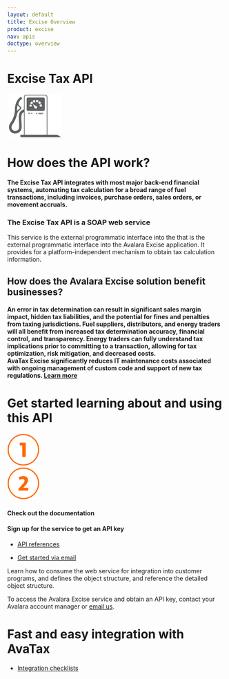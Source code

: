 ```yaml
---
layout: default
title: Excise Overview
product: excise
nav: apis
doctype: overview
---
```

<div class="row bg-map padding-bottom">
  <div class="col-md-8 col-md-offset-2 text-center ">
    <h1 class="h1p">Excise Tax API</h1>
    <img src="/images/devdot/DevDot_FuelGrey.svg" height="100" />
  </div>
</div>
<div class="row border-top padding-top padding-bottom">
  <div class="col-md-8 col-md-offset-2 text-center">
    <h1 class="h1p">How does the API work?</h1>
    <h4 class="text-left">The Excise Tax API integrates with most major back-end financial systems, automating
        tax calculation for a broad range of fuel transactions, including invoices, purchase
        orders, sales orders, or movement accruals.
    </h4>
    <h3>The Excise Tax API is a SOAP web service</h3>
    <p class="text-left">This service is the external programmatic interface into the that is the external programmatic interface into the Avalara Excise application. It provides for a platform-independent mechanism to obtain tax calculation information. </p>
     <h2>How does the Avalara Excise solution benefit businesses?</h2>
     <h4 class="text-left">An error in tax determination can result in significant sales margin impact, hidden tax
        liabilities, and the potential for fines and penalties from taxing jurisdictions. Fuel
        suppliers, distributors, and energy traders will all benefit from increased tax
        determination accuracy, financial control, and transparency. Energy traders can fully
        understand tax implications prior to committing to a transaction, allowing for tax
        optimization, risk mitigation, and decreased costs.<br />
        AvaTax Excise significantly reduces IT maintenance costs associated with ongoing
        management of custom code and support of new tax regulations. <a href="https://www.avalara.com/products/avatax-excise">Learn more</a>
     </h4>
  </div>
</div>
<div class="row border-top padding-top padding-bottom">
  <div class="col-md-8 col-md-offset-2 text-center">
    <h1 class="h1p">Get started learning about and using this API</h1>
    <div class="row card">
        <div class="col-md-3 col-md-offset-2">
            <img src="/images/devdot/DevDotSvgGAssets_One.svg" height="75">
        </div>
        <div class="col-md-3 col-md-offset-2">
            <img src="/images/devdot/DevDotSvgGAssets_Two.svg" height="75">
        </div>
    </div>
    <div class="row card card-border-top">
        <div class="col-md-3 col-md-offset-2">
            <h4>Check out the documentation</h4>
        </div>
        <div class="col-md-3 col-md-offset-2">
            <h4>Sign up for the service to get an API key</h4>
        </div>
    </div>
    <div class="row card">
        <div class="col-md-3 col-md-offset-2 padding-top">
            <ul class="pipe">
                <li><a href="api-reference/tax-determination/v5_18_0">API references</a></li>
            </ul>
        </div>
        <div class="col-md-3 col-md-offset-2 padding-top">
            <ul class="pipe">
                <li><a href="mailto:developer@avalara.com">Get started via email</a></li>
            </ul>
        </div>
    </div>
    <div class="row card">
        <div class="col-md-3 col-md-offset-2 padding-top">
            <p class="text-left">Learn how to consume the web service for
               integration into customer programs, and defines
               the object structure, and reference the detailed
               object structure.
            </p>
        </div>
        <div class="col-md-3 col-md-offset-2 padding-top">
            <p class="text-left">To access the Avalara Excise service
               and obtain an API key, contact your Avalara
               account manager or <a href="mailto:developer@avalara.com">email us</a>.
            </p>
        </div>
    </div>
  </div>
</div>
<div class="row border-top padding-top padding-bottom">
  <div class="col-md-8 col-md-offset-2 text-center">
    <h1 class="h1p">Fast and easy integration with AvaTax</h1>
    <ul class="pipe">
        <li><a href="certification">Integration checklists</a></li>
    </ul>
  </div>
</div>
